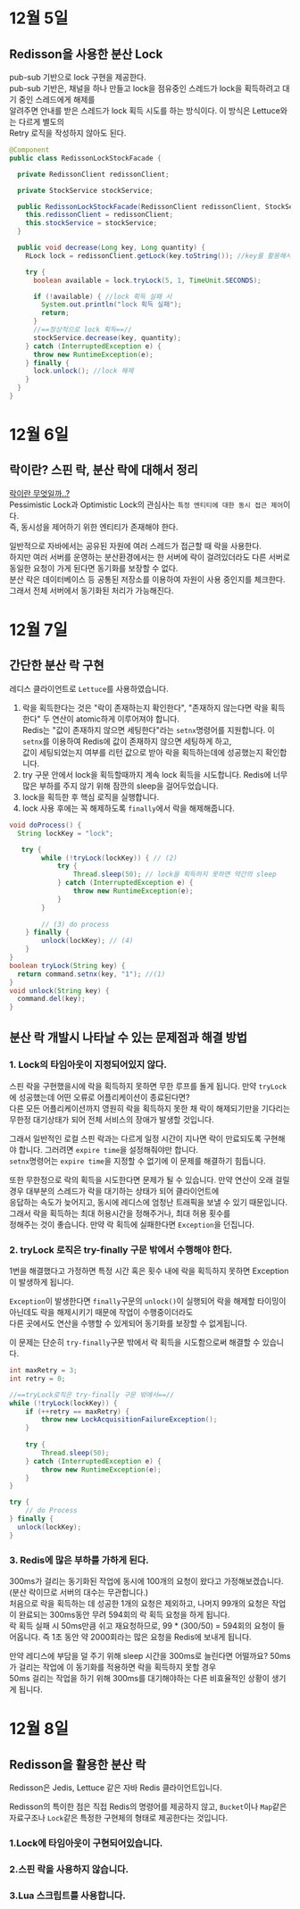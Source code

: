 # 12월 5일
## Redisson을 사용한 분산 Lock
pub-sub 기반으로 lock 구현을 제공한다.  
pub-sub 기반은, 채널을 하나 만들고 lock을 점유중인 스레드가 lock을 획득하려고 대기 중인 스레드에게 해제를  
알려주면 안내를 받은 스레드가 lock 획득 시도를 하는 방식이다. 이 방식은 Lettuce와는 다르게 별도의  
Retry 로직을 작성하지 않아도 된다.  
```java
@Component
public class RedissonLockStockFacade {

  private RedissonClient redissonClient;

  private StockService stockService;

  public RedissonLockStockFacade(RedissonClient redissonClient, StockService stockService) {
    this.redissonClient = redissonClient;
    this.stockService = stockService;
  }

  public void decrease(Long key, Long quantity) {
    RLock lock = redissonClient.getLock(key.toString()); //key를 활용해서 lock 객체를 가져온다.

    try {
      boolean available = lock.tryLock(5, 1, TimeUnit.SECONDS);

      if (!available) { //lock 획득 실패 시
        System.out.println("lock 획득 실패");
        return;
      }
      //==정상적으로 lock 획득==//
      stockService.decrease(key, quantity);
    } catch (InterruptedException e) {
      throw new RuntimeException(e);
    } finally {
      lock.unlock(); //lock 해제 
    }
  }
}
```
# 12월 6일
## 락이란? 스핀 락, 분산 락에 대해서 정리
[락이란 무엇일까..?](https://chan9.tistory.com/159)  
Pessimistic Lock과 Optimistic Lock의 관심사는 `특정 엔티티에 대한 동시 접근 제어`이다.  
즉, 동시성을 제어하기 위한 엔티티가 존재해야 한다.  

일반적으로 자바에서는 공유된 자원에 여러 스레드가 접근할 때 락을 사용한다.  
하지만 여러 서버를 운영하는 분산환경에서는 한 서버에 락이 걸려있더라도 다른 서버로 동일한 요청이 가게 된다면 동기화를 보장할 수 없다.  
분산 락은 데이터베이스 등 공통된 저장소를 이용하여 자원이 사용 중인지를 체크한다. 그래서 전체 서버에서 동기화된 처리가 가능해진다.

# 12월 7일
## 간단한 분산 락 구현
레디스 클라이언트로 `Lettuce`를 사용하였습니다.  
  
1. 락을 획득한다는 것은 "락이 존재하는지 확인한다", "존재하지 않는다면 락을 획득한다" 두 연산이 atomic하게 이루어져야 합니다.  
Redis는 "값이 존재하지 않으면 세팅한다"라는 `setnx`명령어를 지원합니다. 이 `setnx`를 이용하여 Redis에 값이 존재하지 않으면 세팅하게 하고,  
값이 세팅되었는지 여부를 리턴 값으로 받아 락을 획득하는데에 성공했는지 확인합니다.  
2. try 구문 안에서 lock을 획득할때까지 계속 lock 획득을 시도합니다. Redis에 너무 많은 부하를 주지 않기 위해 잠깐의 sleep을 걸어두었습니다.  
3. lock을 획득한 후 핵심 로직을 실행합니다.  
4. lock 사용 후에는 꼭 해제하도록 `finally`에서 락을 해제해줍니다.  

```java
void doProcess() {
  String lockKey = "lock";

   try {
        while (!tryLock(lockKey)) { // (2) 
            try {
                Thread.sleep(50); // lock을 획득하지 못하면 약간의 sleep 
            } catch (InterruptedException e) {
                throw new RuntimeException(e);
            }
        }
        
        // (3) do process
    } finally {
        unlock(lockKey); // (4)
    }
}
boolean tryLock(String key) {
  return command.setnx(key, "1"); //(1)
}
void unlock(String key) {
  command.del(key); 
}
```

## 분산 락 개발시 나타날 수 있는 문제점과 해결 방법 
### 1. Lock의 타임아웃이 지정되어있지 않다.
스핀 락을 구현했을시에 락을 획득하지 못하면 무한 루프를 돌게 됩니다. 만약 `tryLock`에 성공했는데 어떤 오류로 어플리케이션이 종료된다면?  
다른 모든 어플리케이션까지 영원히 락을 획득하지 못한 채 락이 해제되기만을 기다리는 무한정 대기상태가 되어 전체 서비스의 장애가 발생할 것입니다.  
  
그래서 일반적인 로컬 스핀 락과는 다르게 일정 시간이 지나면 락이 만료되도록 구현해야 합니다. 그러려면 `expire time`을 설정해줘야만 합니다.  
`setnx`명령어는 `expire time`을 지정할 수 없기에 이 문제를 해결하기 힘듭니다.  
  
또한 무한정으로 락의 획득을 시도한다면 문제가 될 수 있습니다. 만약 연산이 오래 걸릴 경우 대부분의 스레드가 락을 대기하는 상태가 되어 클라이언트에  
응답하는 속도가 늦어지고, 동시에 레디스에 엄청난 트래픽을 보낼 수 있기 때문입니다. 그래서 락을 획득하는 최대 허용시간을 정해주거나, 최대 허용 횟수를  
정해주는 것이 좋습니다. 만약 락 획득에 실패한다면 `Exception`을 던집니다.

### 2. tryLock 로직은 try-finally 구문 밖에서 수행해야 한다.
1번을 해결했다고 가정하면 특정 시간 혹은 횟수 내에 락을 획득하지 못하면 Exception이 발생하게 됩니다.  
  
`Exception`이 발생한다면 `finally`구문의 `unlock()`이 실행되어 락을 해제할 타이밍이 아닌데도 락을 해제시키기 때문에 작업이 수행중이더라도  
다른 곳에서도 연산을 수행할 수 있게되어 동기화를 보장할 수 없게됩니다.  
  
이 문제는 단순히 `try-finally`구문 밖에서 락 획득을 시도함으로써 해결할 수 있습니다.  
```java
int maxRetry = 3;
int retry = 0;

//==tryLock로직은 try-finally 구문 밖에서==//
while (!tryLock(lockKey)) {
    if (++retry == maxRetry) {
        throw new LockAcquisitionFailureException();
    }
    
    try {
        Thread.sleep(50);
    } catch (InterruptedException e) {
        throw new RuntimeException(e);
    }
}

try {
    // do Process
} finally {
  unlock(lockKey);
}
```
### 3. Redis에 많은 부하를 가하게 된다.
300ms가 걸리는 동기화된 작업에 동시에 100개의 요청이 왔다고 가정해보겠습니다.(분산 락이므로 서버의 대수는 무관합니다.)  
처음으로 락을 획득하는 데 성공한 1개의 요청은 제외하고, 나머지 99개의 요청은 작업이 완료되는 300ms동안 무려 594회의 락 획득 요청을 하게 됩니다.  
락 획득 실패 시 50ms만큼 쉬고 재요청하므로, 99 * (300/50) = 594회의 요청이 들어옵니다. 즉 1초 동안 약 2000회라는 많은 요청을 Redis에 보내게 됩니다.  
  
만약 레디스에 부담을 덜 주기 위해 sleep 시간을 300ms로 늘린다면 어떨까요? 50ms가 걸리는 작업에 이 동기화를 적용하면 락을 획득하지 못할 경우  
50ms 걸리는 작업을 하기 위해 300ms를 대기해야하는 다른 비효율적인 상황이 생기게 됩니다.  

# 12월 8일
## Redisson을 활용한 분산 락 
Redisson은 Jedis, Lettuce 같은 자바 Redis 클라이언트입니다.  
  
Redisson의 특이한 점은 직접 Redis의 명령어를 제공하지 않고, `Bucket`이나 `Map`같은 자료구조나 `Lock`같은 특정한 구현체의 형태로 제공한다는 것입니다.  
  
### 1.Lock에 타임아웃이 구현되어있습니다.

### 2.스핀 락을 사용하지 않습니다.

### 3.Lua 스크립트를 사용합니다.